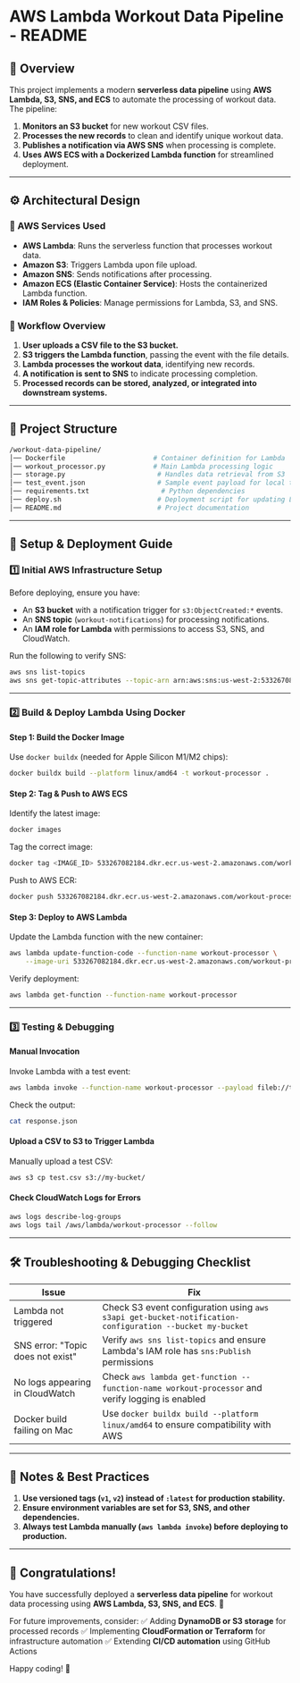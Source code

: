 # AWS Lambda Workout Data Pipeline - README

## **🚀 Overview**

This project implements a modern **serverless data pipeline** using **AWS Lambda, S3, SNS, and ECS** to automate the processing of workout data. The pipeline:

1. **Monitors an S3 bucket** for new workout CSV files.
2. **Processes the new records** to clean and identify unique workout data.
3. **Publishes a notification via AWS SNS** when processing is complete.
4. **Uses AWS ECS with a Dockerized Lambda function** for streamlined deployment.

---

## **⚙️ Architectural Design**

### **🔹 AWS Services Used**

- **AWS Lambda**: Runs the serverless function that processes workout data.
- **Amazon S3**: Triggers Lambda upon file upload.
- **Amazon SNS**: Sends notifications after processing.
- **Amazon ECS (Elastic Container Service)**: Hosts the containerized Lambda function.
- **IAM Roles & Policies**: Manage permissions for Lambda, S3, and SNS.

### **🔹 Workflow Overview**

1. **User uploads a CSV file to the S3 bucket.**
2. **S3 triggers the Lambda function**, passing the event with the file details.
3. **Lambda processes the workout data**, identifying new records.
4. **A notification is sent to SNS** to indicate processing completion.
5. **Processed records can be stored, analyzed, or integrated into downstream systems.**

---

## **📂 Project Structure**

```bash
/workout-data-pipeline/
│── Dockerfile                      # Container definition for Lambda
│── workout_processor.py            # Main Lambda processing logic
│── storage.py                       # Handles data retrieval from S3
│── test_event.json                  # Sample event payload for local testing
│── requirements.txt                  # Python dependencies
│── deploy.sh                        # Deployment script for updating Lambda
│── README.md                        # Project documentation
```

---

## **🔨 Setup & Deployment Guide**

### **1️⃣ Initial AWS Infrastructure Setup**

Before deploying, ensure you have:

- An **S3 bucket** with a notification trigger for `s3:ObjectCreated:*` events.
- An **SNS topic** (`workout-notifications`) for processing notifications.
- An **IAM role for Lambda** with permissions to access S3, SNS, and CloudWatch.

Run the following to verify SNS:

```bash
aws sns list-topics
aws sns get-topic-attributes --topic-arn arn:aws:sns:us-west-2:533267082184:workout-notifications
```

---

### **2️⃣ Build & Deploy Lambda Using Docker**

#### **Step 1: Build the Docker Image**

Use `docker buildx` (needed for Apple Silicon M1/M2 chips):

```bash
docker buildx build --platform linux/amd64 -t workout-processor .
```

#### **Step 2: Tag & Push to AWS ECS**

Identify the latest image:

```bash
docker images
```

Tag the correct image:

```bash
docker tag <IMAGE_ID> 533267082184.dkr.ecr.us-west-2.amazonaws.com/workout-processor:latest
```

Push to AWS ECR:

```bash
docker push 533267082184.dkr.ecr.us-west-2.amazonaws.com/workout-processor:latest
```

#### **Step 3: Deploy to AWS Lambda**

Update the Lambda function with the new container:

```bash
aws lambda update-function-code --function-name workout-processor \
    --image-uri 533267082184.dkr.ecr.us-west-2.amazonaws.com/workout-processor:latest
```

Verify deployment:

```bash
aws lambda get-function --function-name workout-processor
```

---

### **3️⃣ Testing & Debugging**

#### **Manual Invocation**

Invoke Lambda with a test event:

```bash
aws lambda invoke --function-name workout-processor --payload fileb://test_event.json response.json
```

Check the output:

```bash
cat response.json
```

#### **Upload a CSV to S3 to Trigger Lambda**

Manually upload a test CSV:

```bash
aws s3 cp test.csv s3://my-bucket/
```

#### **Check CloudWatch Logs for Errors**

```bash
aws logs describe-log-groups
aws logs tail /aws/lambda/workout-processor --follow
```

---

## **🛠 Troubleshooting & Debugging Checklist**

| **Issue**                         | **Fix**                                                                                                 |
| --------------------------------- | ------------------------------------------------------------------------------------------------------- |
| Lambda not triggered              | Check S3 event configuration using `aws s3api get-bucket-notification-configuration --bucket my-bucket` |
| SNS error: "Topic does not exist" | Verify `aws sns list-topics` and ensure Lambda's IAM role has `sns:Publish` permissions                 |
| No logs appearing in CloudWatch   | Check `aws lambda get-function --function-name workout-processor` and verify logging is enabled         |
| Docker build failing on Mac       | Use `docker buildx build --platform linux/amd64` to ensure compatibility with AWS                       |

---

## **📌 Notes & Best Practices**

1. **Use versioned tags (`v1`, `v2`) instead of `:latest` for production stability.**
2. **Ensure environment variables are set for S3, SNS, and other dependencies.**
3. **Always test Lambda manually (`aws lambda invoke`) before deploying to production.**

---

## **🎉 Congratulations!**

You have successfully deployed a **serverless data pipeline** for workout data processing using **AWS Lambda, S3, SNS, and ECS**. 🚀

For future improvements, consider:
✅ Adding **DynamoDB or S3 storage** for processed records
✅ Implementing **CloudFormation or Terraform** for infrastructure automation
✅ Extending **CI/CD automation** using GitHub Actions

Happy coding! 🎯

